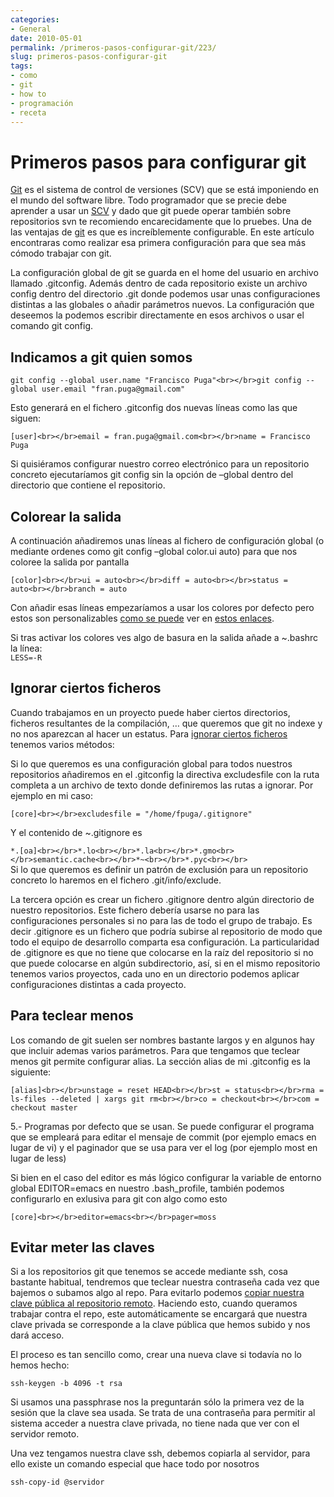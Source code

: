 ```yaml
---
categories:
- General
date: 2010-05-01
permalink: /primeros-pasos-configurar-git/223/
slug: primeros-pasos-configurar-git
tags:
- como
- git
- how to
- programación
- receta
---
```


# Primeros pasos para configurar git

[Git](http://geneura.ugr.es/~jmerelo/tutoriales/git/) es el sistema de control de versiones (SCV) que se está imponiendo en el mundo del software libre. Todo programador que se precie debe aprender a usar un [SCV](http://es.wikipedia.org/wiki/Control_de_versiones) y dado que git puede operar también sobre repositorios svn te recomiendo encarecidamente que lo pruebes. Una de las ventajas de [git](http://git-scm.com/) es que es increíblemente configurable. En este artículo encontraras como realizar esa primera configuración para que sea más cómodo trabajar con git.

La configuración global de git se guarda en el home del usuario en archivo llamado .gitconfig. Además dentro de cada repositorio existe un archivo config dentro del directorio .git donde podemos usar unas configuraciones distintas a las globales o añadir parámetros nuevos. La configuración que deseemos la podemos escribir directamente en esos archivos o usar el comando git config.

## Indicamos a git quien somos

`git config --global user.name "Francisco Puga"<br></br>git config --global user.email "fran.puga@gmail.com"`

Esto generará en el fichero .gitconfig dos nuevas líneas como las que siguen:

`[user]<br></br>email = fran.puga@gmail.com<br></br>name = Francisco Puga`

Si quisiéramos configurar nuestro correo electrónico para un repositorio concreto ejecutaríamos git config sin la opción de –global dentro del directorio que contiene el repositorio.

## Colorear la salida

A continuación añadiremos unas líneas al fichero de configuración global (o mediante ordenes como git config –global color.ui auto) para que nos coloree la salida por pantalla

`[color]<br></br>ui = auto<br></br>diff = auto<br></br>status = auto<br></br>branch = auto`

Con añadir esas líneas empezaríamos a usar los colores por defecto pero estos son personalizables [como se puede](http://scie.nti.st/2007/5/2/colors-in-git) ver en [estos enlaces](http://shallowsky.com/blog/programming/gitcolors.html).

Si tras activar los colores ves algo de basura en la salida añade a ~.bashrc la línea:  
`LESS=-R`

## Ignorar ciertos ficheros

Cuando trabajamos en un proyecto puede haber ciertos directorios, ficheros resultantes de la compilación, … que queremos que git no indexe y no nos aparezcan al hacer un estatus. Para [ignorar ciertos ficheros](http://www.kernel.org/pub/software/scm/git/docs/gitignore.html) tenemos varios métodos:

Si lo que queremos es una configuración global para todos nuestros repositorios añadiremos en el .gitconfig la directiva excludesfile con la ruta completa a un archivo de texto donde definiremos las rutas a ignorar. Por ejemplo en mi caso:

`[core]<br></br>excludesfile = "/home/fpuga/.gitignore"`

Y el contenido de ~.gitignore es

`*.[oa]<br></br>*.lo<br></br>*.la<br></br>*.gmo<br></br>semantic.cache<br></br>*~<br></br>*.pyc<br></br>`  
Si lo que queremos es definir un patrón de exclusión para un repositorio concreto lo haremos en el fichero .git/info/exclude.

La tercera opción es crear un fichero .gitignore dentro algún directorio de nuestro repositorios. Este fichero debería usarse no para las configuraciones personales si no para las de todo el grupo de trabajo. Es decir .gitignore es un fichero que podría subirse al repositorio de modo que todo el equipo de desarrollo comparta esa configuración. La particularidad de .gitignore es que no tiene que colocarse en la raíz del repositorio si no que puede colocarse en algún subdirectorio, así, si en el mismo repositorio tenemos varios proyectos, cada uno en un directorio podemos aplicar configuraciones distintas a cada proyecto.

## Para teclear menos

Los comando de git suelen ser nombres bastante largos y en algunos hay que incluir ademas varios parámetros. Para que tengamos que teclear menos git permite configurar alias. La sección alias de mi .gitconfig es la siguiente:

`[alias]<br></br>unstage = reset HEAD<br></br>st = status<br></br>rma = ls-files --deleted | xargs git rm<br></br>co = checkout<br></br>com = checkout master`

5.- Programas por defecto que se usan. Se puede configurar el programa que se empleará para editar el mensaje de commit (por ejemplo emacs en lugar de vi) y el paginador que se usa para ver el log (por ejemplo most en lugar de less)

Si bien en el caso del editor es más lógico configurar la variable de entorno global EDITOR=emacs en nuestro .bash\_profile, también podemos configurarlo en exlusiva para git con algo como esto

`[core]<br></br>editor=emacs<br></br>pager=moss`

## Evitar meter las claves

Si a los repositorios git que tenemos se accede mediante ssh, cosa bastante habitual, tendremos que teclear nuestra contraseña cada vez que bajemos o subamos algo al repo. Para evitarlo podemos [copiar nuestra clave pública al repositorio remoto](http://crysol.org/node/6). Haciendo esto, cuando queramos trabajar contra el repo, este automáticamente se encargará que nuestra clave privada se corresponde a la clave pública que hemos subido y nos dará acceso.

El proceso es tan sencillo como, crear una nueva clave si todavía no lo hemos hecho:

`ssh-keygen -b 4096 -t rsa`

Si usamos una passphrase nos la preguntarán sólo la primera vez de la sesión que la clave sea usada. Se trata de una contraseña para permitir al sistema acceder a nuestra clave privada, no tiene nada que ver con el servidor remoto.

Una vez tengamos nuestra clave ssh, debemos copiarla al servidor, para ello existe un comando especial que hace todo por nosotros

`ssh-copy-id @servidor`